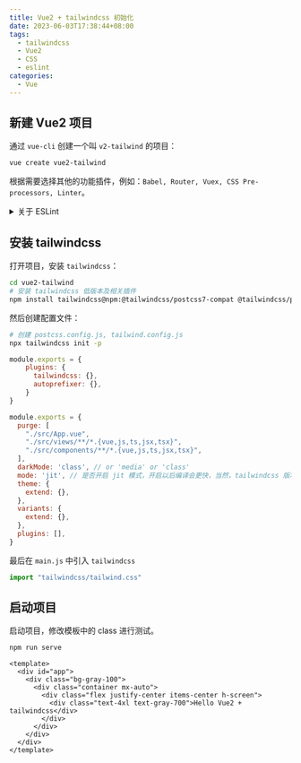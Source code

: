 ```yaml
---
title: Vue2 + tailwindcss 初始化
date: 2023-06-03T17:38:44+08:00
tags:
  - tailwindcss
  - Vue2
  - CSS
  - eslint
categories:
  - Vue
---
```


## 新建 Vue2 项目

通过 `vue-cli` 创建一个叫 `v2-tailwind` 的项目：

```bash
vue create vue2-tailwind
```

根据需要选择其他的功能插件，例如：`Babel, Router, Vuex, CSS Pre-processors, Linter`。

<details>
  <summary>关于 ESLint</summary>
  当在 Vue 创建项目时，你可以根据自己的需求选择不同的 ESLint 配置。以下是一些常见的选项及其优缺点和注意事项：

  1. **ESLint with error prevention only**:
     - 优点：这个配置只会帮助你防止代码中的错误，它的规则相对宽松。适用于刚开始使用 ESLint 或者希望避免太多约束的开发者。
     - 缺点：由于规则相对宽松，可能无法完全确保代码风格的一致性。
     - 注意事项：如果你想要更严格的代码检查，可以考虑其他配置。

  2. **ESLint + Airbnb config**:
     - 优点：Airbnb 的配置非常严格，能够帮助你遵循最佳实践和编写高质量的代码。此外，它也包含了许多 ES6+ 的规则。
     - 缺点：由于其严格性，初学者可能需要花费更多时间来解决 ESLint 报告的问题。
     - 注意事项：在使用此配置时，请确保你理解并接受 Airbnb 的代码规范。

  3. **ESLint + Standard config**:
     - 优点：Standard 的配置旨在提供一个相对简单、一致的代码风格，适合那些喜欢“零配置”的开发者。
     - 缺点：这个配置可能不适用于所有项目，因为它有自己的代码风格要求。
     - 注意事项：如果你的团队或项目已经有自己的编码规范，使用 Standard 配置可能会导致不一致。

  4. **ESLint + Prettier**:
     - 优点：Prettier 是一个自动格式化工具，可以与 ESLint 结合使用，以确保代码风格的一致性。这可以提高代码可读性，并减少在代码审查过程中关注格式问题的时间。
     - 缺点：Prettier 可能会覆盖某些 ESLint 规则，所以需要花一些时间确保配置正确。
     - 注意事项：为了避免冲突，请确保 ESLint 和 Prettier 的规则正确配置。

  总之，在选择 ESLint 配置时，需要根据你的团队、项目需求和个人偏好来权衡。选择适当的配置可以帮助你提高代码质量并保持一致的代码风格。
</details>

## 安装 tailwindcss

打开项目，安装 `tailwindcss`：

```bash
cd vue2-tailwind
# 安装 tailwindcss 低版本及相关插件
npm install tailwindcss@npm:@tailwindcss/postcss7-compat @tailwindcss/postcss7-compat postcss@^7 autoprefixer@^9
```

然后创建配置文件：

```bash
# 创建 postcss.config.js, tailwind.config.js
npx tailwindcss init -p
```

```js {title="postcss.config.js"}
module.exports = {
    plugins: {
      tailwindcss: {},
      autoprefixer: {},
    }
}
```

```js {title="tailwind.config.js"}
module.exports = {
  purge: [
    "./src/App.vue",
    "./src/views/**/*.{vue,js,ts,jsx,tsx}",
    "./src/components/**/*.{vue,js,ts,jsx,tsx}",
  ],
  darkMode: 'class', // or 'media' or 'class'
  mode: 'jit', // 是否开启 jit 模式，开启以后编译会更快，当然，tailwindcss 版本需要在 2.1 以上
  theme: {
    extend: {},
  },
  variants: {
    extend: {},
  },
  plugins: [],
}
```

最后在 `main.js` 中引入 `tailwindcss`

```js
import "tailwindcss/tailwind.css"
```

## 启动项目

启动项目，修改模板中的 class 进行测试。

```bash
npm run serve
```

```vue {title="src/App.vue"}
<template>
  <div id="app">
    <div class="bg-gray-100">
      <div class="container mx-auto">
        <div class="flex justify-center items-center h-screen">
          <div class="text-4xl text-gray-700">Hello Vue2 + tailwindcss</div>
        </div>
      </div>
    </div>
  </div>
</template>
```
